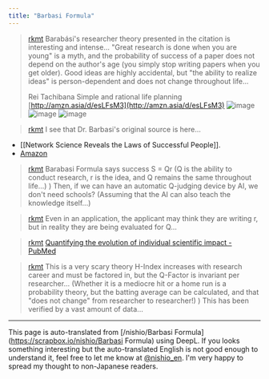 ```yaml
---
title: "Barbasi Formula"
---
```



> [rkmt](https://x.com/rkmt/status/1662660086161100800) Barabási's researcher theory presented in the citation is interesting and intense...
>  "Great research is done when you are young" is a myth, and the probability of success of a paper does not depend on the author's age (you simply stop writing papers when you get older).
>  Good ideas are highly accidental, but "the ability to realize ideas" is person-dependent and does not change throughout life...
>
>  Rei Tachibana Simple and rational life planning [http://amzn.asia/d/esLFsM3](http://amzn.asia/d/esLFsM3)
>  ![image](https://pbs.twimg.com/media/FxL0iRoagAYZlNY?format=jpg&name=large#.png) ![image](https://pbs.twimg.com/media/FxL0iRgaYAEGCv5?format=jpg&name=large#.png) ![image](https://pbs.twimg.com/media/FxL0iRkakAAv2_E?format=jpg&name=large#.png)

> [rkmt](https://x.com/rkmt/status/1662662191194185729) I see that Dr. Barbasi's original source is here...
- [[Network Science Reveals the Laws of Successful People]].
- [Amazon](https://amzn.to/3xMKqBT)

> [rkmt](https://x.com/rkmt/status/1662687397841362944) Barabasi Formula says success S = Qr (Q is the ability to conduct research, r is the idea, and Q remains the same throughout life...) )
>  Then, if we can have an automatic Q-judging device by AI, we don't need schools? (Assuming that the AI can also teach the knowledge itself...)

> [rkmt](https://x.com/rkmt/status/1662687956761726983) Even in an application, the applicant may think they are writing r, but in reality they are being evaluated for Q...

> [rkmt](https://x.com/rkmt/status/1662866229802172416) [Quantifying the evolution of individual scientific impact - PubMed](https://pubmed.ncbi.nlm.nih.gov/27811240/)

> [rkmt](https://x.com/rkmt/status/1662660086161100800) This is a very scary theory H-Index increases with research career and must be factored in, but the Q-Factor is invariant per researcher... (Whether it is a mediocre hit or a home run is a probability theory, but the batting average can be calculated, and that "does not change" from researcher to researcher!) ) This has been verified by a vast amount of data...


---
This page is auto-translated from [/nishio/Barbasi Formula](https://scrapbox.io/nishio/Barbasi Formula) using DeepL. If you looks something interesting but the auto-translated English is not good enough to understand it, feel free to let me know at [@nishio_en](https://twitter.com/nishio_en). I'm very happy to spread my thought to non-Japanese readers.
